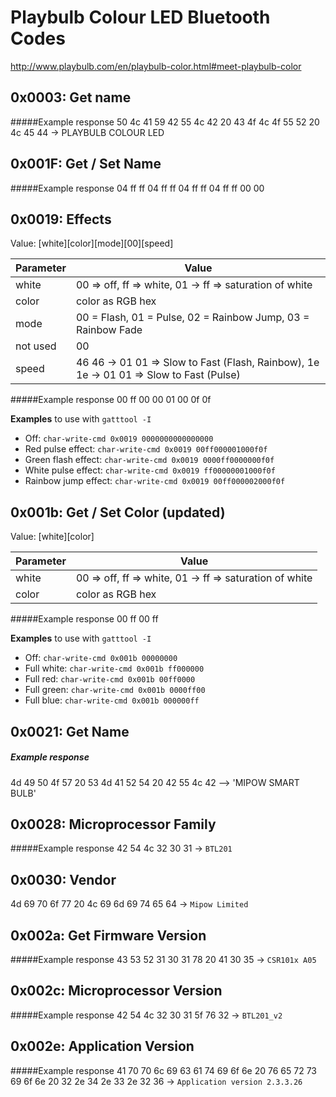 Playbulb Colour LED Bluetooth Codes
===================================

http://www.playbulb.com/en/playbulb-color.html#meet-playbulb-color

0x0003: Get name
----------------
#####Example response
50 4c 41 59 42 55 4c 42 20 43 4f 4c 4f 55 52 20 4c 45 44 -> PLAYBULB COLOUR LED

0x001F: Get / Set Name
----------------------
#####Example response
04 ff ff 04 ff ff 04 ff ff 04 ff ff 00 00


0x0019: Effects
---------------
Value: [white][color][mode][00][speed]

Parameter | Value
--------- | -------------
white     | 00 => off, ff => white, 01 -> ff => saturation of white
color     | color as RGB hex
mode      | 00 = Flash, 01 = Pulse, 02 = Rainbow Jump, 03 = Rainbow Fade
not used  | 00
speed     | 46 46 -> 01 01 => Slow to Fast (Flash, Rainbow), 1e 1e -> 01 01 => Slow to Fast (Pulse)

#####Example response
00 ff 00 00 01 00 0f 0f

**Examples** to use with `gatttool -I`
- Off: `char-write-cmd 0x0019 0000000000000000`
- Red pulse effect: `char-write-cmd 0x0019 00ff000001000f0f`
- Green flash effect: `char-write-cmd 0x0019 0000ff0000000f0f`
- White pulse effect: `char-write-cmd 0x0019 ff00000001000f0f`
- Rainbow jump effect: `char-write-cmd 0x0019 00ff000002000f0f`

0x001b: Get / Set Color (updated)
-----------------------
Value: [white][color]

Parameter | Value
--------- | -------------
white     | 00 => off, ff => white, 01 -> ff => saturation of white
color     | color as RGB hex

#####Example response
00 ff 00 ff

**Examples** to use with `gatttool -I`
- Off: `char-write-cmd 0x001b 00000000`
- Full white: `char-write-cmd 0x001b ff000000`
- Full red: `char-write-cmd 0x001b 00ff0000`
- Full green: `char-write-cmd 0x001b 0000ff00`
- Full blue: `char-write-cmd 0x001b 000000ff`

0x0021: Get Name
----------------------
##### Example response
4d 49 50 4f 57 20 53 4d 41 52 54 20 42 55 4c 42 --> 'MIPOW SMART BULB'

0x0028: Microprocessor Family
-----------------------------
#####Example response
42 54 4c 32 30 31 -> `BTL201`


0x0030: Vendor
-----------------------------
4d 69 70 6f 77 20 4c 69 6d 69 74 65 64 -> `Mipow Limited`

0x002a: Get Firmware Version
----------------------------
#####Example response
43 53 52 31 30 31 78 20 41 30 35 -> `CSR101x A05`


0x002c: Microprocessor Version
------------------------------
#####Example response
42 54 4c 32 30 31 5f 76 32 -> `BTL201_v2`


0x002e: Application Version
---------------------------
#####Example response
41 70 70 6c 69 63 61 74 69 6f 6e 20 76 65 72 73 69 6f 6e 20 32 2e 34 2e 33 2e 32 36 -> `Application version 2.3.3.26`

